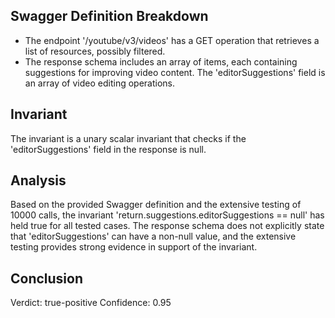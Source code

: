 ## Swagger Definition Breakdown
- The endpoint '/youtube/v3/videos' has a GET operation that retrieves a list of resources, possibly filtered.
- The response schema includes an array of items, each containing suggestions for improving video content. The 'editorSuggestions' field is an array of video editing operations.

## Invariant
The invariant is a unary scalar invariant that checks if the 'editorSuggestions' field in the response is null.

## Analysis
Based on the provided Swagger definition and the extensive testing of 10000 calls, the invariant 'return.suggestions.editorSuggestions == null' has held true for all tested cases. The response schema does not explicitly state that 'editorSuggestions' can have a non-null value, and the extensive testing provides strong evidence in support of the invariant.

## Conclusion
Verdict: true-positive
Confidence: 0.95
